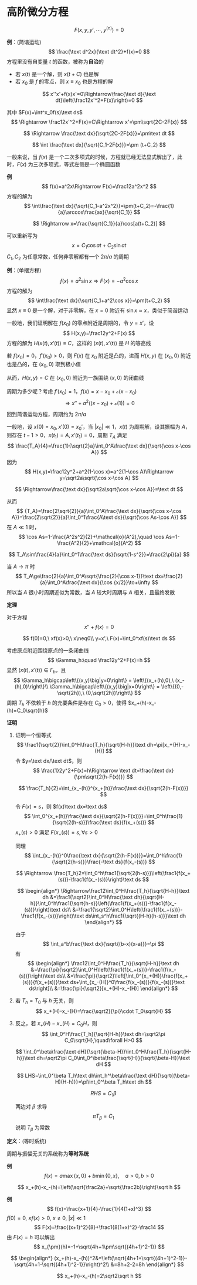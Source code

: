 # 高阶微分方程

$$
F(x,y,y',\cdots,y^{(n)})=0
$$

**例**：(简谐运动)
$$
\frac{\text d^2x}{\text dt^2}+f(x)=0
$$
方程里没有自变量 $t$ 的函数，被称为**自治**的

- 若 $x(t)$ 是一个解，则 $x(t+C)$ 也是解
- 若 $x_0$ 是 $f$ 的零点，则 $x\equiv x_0$ 也是方程的解

$$
x''x'+f(x)x'=0\Rightarrow\frac{\text d}{\text dt}\left(\frac12x'^2+F(x)\right)=0
$$

其中 $F(x)=\int^x_0f(s)\text ds$
$$
\Rightarrow \frac12x'^2+F(x)=C\Rightarrow x'=\pm\sqrt{2C-2F(x)}
$$

$$
\Rightarrow \frac{\text dx}{\sqrt{2C-2F(x)}}=\pm\text dt
$$

$$
\int \frac{\text dx}{\sqrt{C_1-2F(x)}}=\pm (t+C_2)
$$

一般来说，当 $f(x)$ 是一个二次多项式的时候，方程就已经无法显式解出了，此时，$F(x)$ 为三次多项式，等式左侧是一个椭圆函数

**例**
$$
f(x)=a^2x\Rightarrow F(x)=\frac12a^2x^2
$$
方程的解为
$$
\int\frac{\text dx}{\sqrt{C_1-a^2x^2}}=\pm(t+C_2)=-\frac{1}{a}\arccos\frac{ax}{\sqrt{C_1}}
$$

$$
\Rightarrow x=\frac{\sqrt{C_1}}{a}\cos[a(t+C_2)]
$$

可以重新写为
$$
x=C_1\cos at+C_2\sin at
$$
$C_1,C_2$ 为任意常数，任何非零解都有一个 $2\pi/a$ 的周期

**例**：(单摆方程)
$$
f(x)=a^2\sin x\Rightarrow F(x)=-a^2\cos x
$$
方程的解为
$$
\int\frac{\text dx}{\sqrt{C_1+a^2\cos x}}=\pm(t+C_2)
$$
显然 $x\equiv0$ 是一个解，对于非零解，在 $x=0$ 附近有 $\sin x\approx x$，类似于简谐运动

一般地，我们证明解在 $f(x_0)$ 的零点附近是周期的，令 $y=x'$，设
$$
 H(x,y)=\frac12y^2+F(x)
$$
方程的解为 $H(x(t),x'(t))\equiv C$，这样的 $(x(t),x'(t))$ 是 $H$ 的等高线

若 $f(x_0)=0$，$f'(x_0)>0$，则 $F(x)$ 在 $x_0$ 附近是凸的，进而 $H(x,y)$ 在 $(x_0,0)$ 附近也是凸的，在 $(x_0,0)$ 取到极小值

从而，$H(x,y)=C$ 在 $(x_0,0)$ 附近为一族围绕 $(x,0)$ 的闭曲线

周期为多少呢？考虑 $f'(x_0)=1$，$f(x)=x-x_0+\mathcal{o}(x-x_0)$
$$
\Rightarrow x''+a^2((x-x_0)+\mathcal{o}(1))=0
$$
回到简谐运动方程，周期约为 $2\pi/a$

一般地，设 $x(0)=x_0,x'(0)=x_0'$，当 $|x_0|\ll1$，$x(t)$ 为周期解，设其振幅为 $A$，则存在 $t-1>0$，$x(t_1)=A,x'(t_1)=0$，周期 $T_A$ 满足
$$
\frac{T_A}{4}=\frac{1}{\sqrt{2}a}\int_0^A\frac{\text dx}{\sqrt{\cos x-\cos A}}
$$
因为
$$
H(x,y)=\frac12y^2+a^2(1-\cos x)=a^2(1-\cos A)\Rightarrow y=\sqrt2a\sqrt{\cos x-\cos A}
$$

$$
\Rightarrow\frac{\text dx}{\sqrt2a\sqrt{\cos x-\cos A}}=\text dt
$$

从而
$$
{T_A}=\frac{2\sqrt{2}}{a}\int_0^A\frac{\text dx}{\sqrt{\cos x-\cos A}}=\frac{2\sqrt{2}}{a}\int_0^1\frac{A\text ds}{\sqrt{\cos As-\cos A}}
$$
在 $A\ll1$ 时，
$$
\cos As=1-\frac{A^2s^2}{2}+\mathcal{o}(A^2),\quad \cos As=1-\frac{A^2}{2}+\mathcal{o}(A^2)
$$

$$
T_A\sim\frac{4}{a}\int_0^1\frac{\text ds}{\sqrt{1-s^2}}=\frac{2\pi}{a}
$$

当 $A\to\pi$ 时
$$
T_A\ge\frac{2}{a}\int_0^A\sqrt{\frac{2}{\cos x-1}}\text dx=\frac{2}{a}\int_0^A\frac{\text dx}{\cos {x/2}}\to+\infty
$$
所以当 $A$ 很小时周期近似为常数，当 $A$ 较大时周期与 $A$ 相关，且最终发散

**定理**

对于方程
$$
x''+f(x)=0
$$

$$
f(0)=0,\ xf(x)>0,\ x\neq0\\ y=x',\ F(x)=\int_0^xf(s)\text ds
$$

考虑原点附近围绕原点的一条闭曲线
$$
\Gamma_h:\quad \frac12y^2+F(x)=h
$$
显然 $(x(t),x'(t))\in\Gamma_h$，且
$$
\Gamma_h\bigcap\left\{(x,y)\big|y=0\right\} = \left\{(x_+(h),0),\ (x_-(h),0)\right\}\\
\Gamma_h\bigcap\left\{(x,y)\big|x=0\right\} = \left\{(0,-\sqrt{2h}),\ (0,\sqrt{2h})\right\}
$$
周期 $T_h$ 不依赖于 $h$ 的充要条件是存在 $C_0>0$，使得 $x_+(h)-x_-(h)=C_0\sqrt{h}$

**证明**

1. 证明一个恒等式
   $$
   \frac1{\sqrt{2}}\int_0^H\frac{T_h}{\sqrt{H-h}}\text dh=\pi[x_+(H)-x_-(H)]
   $$
   令 $y=\text dx/\text dt$，则
   $$
   \frac{1}2y^2+F(x)=h\Rightarrow \text dt=\frac{\text dx}{\pm\sqrt{2(h-F(x))}}
   $$

   $$
   \frac{T_h}{2}=\int_{x_-(h)}^{x_+(h)}\frac{\text dx}{\sqrt{2(h-F(x))}}
   $$

   令 $F(x)=s$，则 $f(x)\text dx=\text ds$
   $$
   \int_0^{x_+(h)}\frac{\text dx}{\sqrt{2(h-F(x))}}=\int_0^h\frac{1}{\sqrt{2(h-s)}}\frac{\text ds}{f(x_+(s))}
   $$
   $x_+(s)>0$ 满足 $F(x_+(s))=s,\forall s>0$

   同理
   $$
   \int_{x_-(h)}^0\frac{\text dx}{\sqrt{2(h-F(x))}}=\int_0^h\frac{1}{\sqrt{2(h-s)}}\frac{-\text ds}{f(x_-(s))}
   $$

   $$
   \Rightarrow \frac{T_h}2=\int_0^h\frac1{\sqrt{2(h-s)}}\left(\frac1{f(x_+(s))}-\frac1{f(x_-(s))}\right)\text ds
   $$

   $$
   \begin{align*}
   \Rightarrow\frac12\int_0^H\frac{T_h}{\sqrt{H-h}}\text dh &=\frac1{\sqrt2}\int_0^H\frac{\text dh}{\sqrt{H-h}}\int_0^h\frac1{\sqrt{h-s}}\left(\frac1{f(x_+(s))}-\frac1{f(x_-(s))}\right)\text ds\\
   &=\frac1{\sqrt2}\int_0^H\left(\frac1{f(x_+(s))}-\frac1{f(x_-(s))}\right)\text ds\int_s^h\frac1{\sqrt{(H-h)(h-s)}}\text dh
   \end{align*}
   $$

   

   由于
   $$
   \int_a^b\frac{\text dx}{\sqrt{(b-x)(x-a)}}=\pi
   $$
   有
   $$
   \begin{align*}
   \frac12\int_0^H\frac{T_h}{\sqrt{H-h}}\text dh &=\frac{\pi}{\sqrt2}\int_0^H\left(\frac1{f(x_+(s))}-\frac1{f(x_-(s))}\right)\text ds\\
   &=\frac{\pi}{\sqrt2}\left[\int_0^{x_+(H)}\frac{f(x_+(s))}{f(x_+(s))}\text ds+\int_{x_-(H)}^0\frac{f(x_-(s))}{f(x_-(s))}\text ds\right]\\
   &=\frac{\pi}{\sqrt2}[x_+(H)-x_-(H)]
   \end{align*}
   $$

2. 若 $T_h=T_0$ 与 $h$ 无关，则
   $$
   x_+(H)-x_-(H)=\frac{\sqrt2}{\pi}\cdot T_0\sqrt{H}
   $$

3. 反之，若 $x_+(H)-x_-(H)=C_0H$，则
   $$
   \int_0^H\frac{T_h}{\sqrt{H-h}}\text dh=\sqrt2\pi C_0\sqrt{H},\quad\forall H>0
   $$

   $$
   \int_0^\beta\frac{\text dH}{\sqrt{\beta-H}}\int_0^H\frac{T_h}{\sqrt{H-h}}\text dh=\sqrt2\pi C_0\int_0^\beta\frac{\sqrt{H}}{\sqrt{\beta-H}}\text dH
   $$

   $$
   LHS=\int_0^\beta T_h\text dh\int_h^\beta\frac{\text dH}{\sqrt{(\beta-H)(H-h)}}=\pi\int_0^\beta T_h\text dh
   $$

   $$
   RHS=C_1\beta
   $$

   两边对 $\beta$ 求导
   $$
   \pi T_\beta=C_1
   $$
   说明 $T_\beta$ 为常数

**定义**：(等时系统)

周期与振幅无关的系统称为**等时系统**

**例**
$$
f(x)=a\max\{x,0\}+b\min\{0,x\},\quad a>0,b>0
$$

$$
x_+(h)-x_-(h)=\left(\sqrt{\frac2a}+\sqrt{\frac2b}\right)\sqrt h
$$

**例**
$$
f(x)=\frac{x+1}{4}-\frac{1}{4(1+x)^3}
$$
$f(0)=0,\ xf(x)>0,\ x\neq 0,\ |x|\ll1$
$$
F(x)=\frac{(x+1)^2}{8}+\frac1{8(1+x)^2}-\frac14
$$
由 $F(x)=h$ 可以解出
$$
x_{\pm}(h)=-1+\sqrt{4h+1\pm\sqrt{(4h+1)^2-1}}
$$

$$
\begin{align*}
(x_+(h)-x_-(h))^2&=\left(\sqrt{4h+1+\sqrt{(4h+1)^2-1}}-\sqrt{4h+1-\sqrt{(4h+1)^2-1}}\right)^2\\
&=8h+2-2=8h
\end{align*}
$$

$$
x_+(h)-x_-(h)=2\sqrt2\sqrt h
$$

